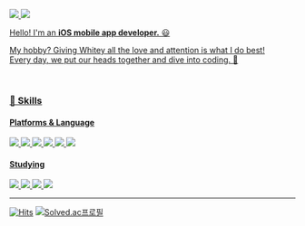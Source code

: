 <a href="https://velog.io/@rlarjsdn3/posts" target="_blank"><img src="https://img.shields.io/badge/Blog-20C997?style=for-the-badge&logo=Velog&logoColor=white"/>
<a href="rlarjsdn3@naver.com" target="_blank"><img src="https://img.shields.io/badge/rlarjsdn3@naver.com-EA4335?style=for-the-badge&logo=Gmail&logoColor=white">

Hello! I'm an **iOS mobile app developer.** 😃

My hobby? Giving Whitey all the love and attention is what I do best! <br>
Every day, we put our heads together and dive into coding. 🤣

</br>


### 📡 Skills

#### Platforms & Language

<a href="" target="_blank"><img src="https://img.shields.io/badge/iOS-000000?style=flat-square&logo=Apple&logoColor=white"/>
<a href="" target="_blank"><img src="https://img.shields.io/badge/Swift-F05138?style=flat-square&logo=Swift&logoColor=white"/>
<a href="" target="_blank"><img src="https://img.shields.io/badge/RxSwift-B7178C?style=flat-square&logo=ReactiveX&logoColor=white"/>
<a href="" target="_blank"><img src="https://img.shields.io/badge/ReactorKit-09D3AC?style=flat-square&logo=Preact&logoColor=white"/>
<a href="" target="_blank"><img src="https://img.shields.io/badge/Xcode-147EFB?style=flat-square&logo=Xcode&logoColor=white"/>
<a href="" target="_blank"><img src="https://img.shields.io/badge/Realm-39477F?style=flat-square&logo=Realm&logoColor=#39477F"/>

#### Studying

<a href="" target="_blank"><img src="https://img.shields.io/badge/Android-34A853?style=flat-square&logo=Android&logoColor=white"/>
<a href="" target="_blank"><img src="https://img.shields.io/badge/Kotlin-7F52FF?style=flat-square&logo=Kotlin&logoColor=white"/>
<a href="" target="_blank"><img src="https://img.shields.io/badge/Swift Concurrency-FF00FF?style=flat-square&logo=Swift&logoColor=white"/>
<a href="" target="_blank"><img src="https://img.shields.io/badge/Swift Testing-006400?style=flat-square&logo=Swift&logoColor=white"/>

---

[![Hits](https://hits.seeyoufarm.com/api/count/incr/badge.svg?url=https%3A%2F%2Fgithub.com%2Frlarjsdn3&count_bg=%2379C83D&title_bg=%23555555&icon=&icon_color=%23E7E7E7&title=hits&edge_flat=false)](https://hits.seeyoufarm.com)
[![Solved.ac프로필](http://mazassumnida.wtf/api/mini/generate_badge?boj=rlaansdj3)](https://solved.ac/rlaansdj3)
